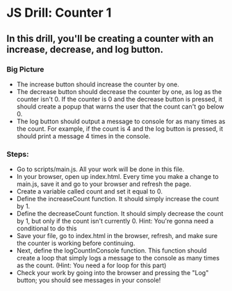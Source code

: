 # JS Drill: Counter 1

## In this drill, you'll be creating a counter with an increase, decrease, and log button.

### Big Picture
- The increase button should increase the counter by one.
- The decrease button should decrease the counter by one, as log as the counter isn't 0. If the counter is 0 and the decrease button is pressed, it should create a popup that warns the user that the count can't go below 0.
- The log button should output a message to console for as many times as the count. For example, if the count is 4 and the log button is pressed, it should print a message 4 times in the console.

### Steps:
- Go to scripts/main.js. All your work will be done in this file.
- In your browser, open up index.html. Every time you make a change to main.js, save it and go to your browser and refresh the page.
- Create a variable called count and set it equal to 0.
- Define the increaseCount function. It should simply increase the count by 1.
- Define the decreaseCount function. It should simply decrease the count by 1, but only if the count isn't currently 0. Hint: You're gonna need a conditional to do this
- Save your file, go to index.html in the browser, refresh, and make sure the counter is working before continuing.
- Next, define the logCountInConsole function. This function should create a loop that simply logs a message to the console as many times as the count. (Hint: You need a for loop for this part)
- Check your work by going into the browser and pressing the "Log" button; you should see messages in your console!
